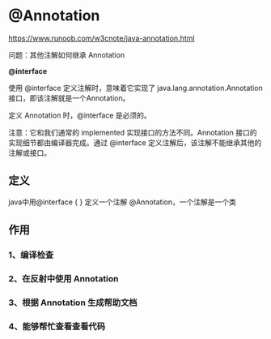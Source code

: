 # @Annotation

https://www.runoob.com/w3cnote/java-annotation.html

问题：其他注解如何继承 Annotation

 **@interface**

使用 @interface 定义注解时，意味着它实现了 java.lang.annotation.Annotation 接口，即该注解就是一个Annotation。

定义 Annotation 时，@interface 是必须的。

注意：它和我们通常的 implemented 实现接口的方法不同。Annotation 接口的实现细节都由编译器完成。通过 @interface 定义注解后，该注解不能继承其他的注解或接口。

## 定义

java中用@interface <className>{ } 定义一个注解 @Annotation，一个注解是一个类



## 作用

### 1、编译检查



### 2、在反射中使用 Annotation



### 3、根据 Annotation 生成帮助文档



###  4、能够帮忙查看查看代码